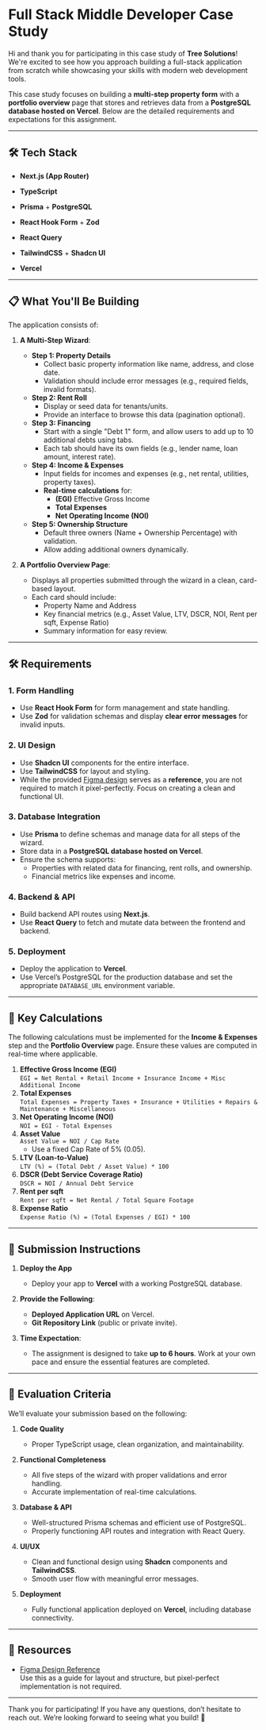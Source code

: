 # Full Stack Middle Developer Case Study

Hi and thank you for participating in this case study of **Tree Solutions**! We're excited to see how you approach building a full-stack application from scratch while showcasing your skills with modern web development tools.

This case study focuses on building a **multi-step property form** with a **portfolio overview** page that stores and retrieves data from a **PostgreSQL database hosted on Vercel**. Below are the detailed requirements and expectations for this assignment.

---

## 🛠️ Tech Stack

- **Next.js (App Router)**  

- **TypeScript**  

- **Prisma** + **PostgreSQL**  

- **React Hook Form** + **Zod**  

- **React Query**  

- **TailwindCSS** + **Shadcn UI**  

- **Vercel**  

---

## 📋 What You'll Be Building

The application consists of:

1. **A Multi-Step Wizard**:
   - **Step 1: Property Details**  
     - Collect basic property information like name, address, and close date.
     - Validation should include error messages (e.g., required fields, invalid formats).
   - **Step 2: Rent Roll**  
     - Display or seed data for tenants/units.
     - Provide an interface to browse this data (pagination optional).
   - **Step 3: Financing**  
     - Start with a single "Debt 1" form, and allow users to add up to 10 additional debts using tabs.
     - Each tab should have its own fields (e.g., lender name, loan amount, interest rate).
   - **Step 4: Income & Expenses**  
     - Input fields for incomes and expenses (e.g., net rental, utilities, property taxes).
     - **Real-time calculations** for:
       - **(EGI)** Effective Gross Income
       - **Total Expenses**
       - **Net Operating Income (NOI)**
   - **Step 5: Ownership Structure**  
     - Default three owners (Name + Ownership Percentage) with validation.
     - Allow adding additional owners dynamically.

2. **A Portfolio Overview Page**:
   - Displays all properties submitted through the wizard in a clean, card-based layout.
   - Each card should include:
     - Property Name and Address
     - Key financial metrics (e.g., Asset Value, LTV, DSCR, NOI, Rent per sqft, Expense Ratio)
     - Summary information for easy review.

---

## 🛠️ Requirements

### 1. **Form Handling**
- Use **React Hook Form** for form management and state handling.
- Use **Zod** for validation schemas and display **clear error messages** for invalid inputs.

### 2. **UI Design**
- Use **Shadcn UI** components for the entire interface.
- Use **TailwindCSS** for layout and styling.
- While the provided [Figma design](https://www.figma.com/design/ihr175BRpZX3eX7K3YhFdG/Test_Test-Tree_Solutions?node-id=1-10264&t=SzdtaG3HiD6Xt8V7-4) serves as a **reference**, you are not required to match it pixel-perfectly. Focus on creating a clean and functional UI.

### 3. **Database Integration**
- Use **Prisma** to define schemas and manage data for all steps of the wizard.
- Store data in a **PostgreSQL database hosted on Vercel**.
- Ensure the schema supports:
  - Properties with related data for financing, rent rolls, and ownership.
  - Financial metrics like expenses and income.

### 4. **Backend & API**
- Build backend API routes using **Next.js**.
- Use **React Query** to fetch and mutate data between the frontend and backend.

### 5. **Deployment**
- Deploy the application to **Vercel**.
- Use Vercel’s PostgreSQL for the production database and set the appropriate `DATABASE_URL` environment variable.

---

## 🧮 Key Calculations

The following calculations must be implemented for the **Income & Expenses** step and the **Portfolio Overview** page. Ensure these values are computed in real-time where applicable.

1. **Effective Gross Income (EGI)**  
   `EGI = Net Rental + Retail Income + Insurance Income + Misc Additional Income`
2. **Total Expenses**  
   `Total Expenses = Property Taxes + Insurance + Utilities + Repairs & Maintenance + Miscellaneous`
3. **Net Operating Income (NOI)**  
   `NOI = EGI - Total Expenses`
4. **Asset Value**  
   `Asset Value = NOI / Cap Rate`
   - Use a fixed Cap Rate of 5% (0.05).
5. **LTV (Loan-to-Value)**  
   `LTV (%) = (Total Debt / Asset Value) * 100`
6. **DSCR (Debt Service Coverage Ratio)**  
   `DSCR = NOI / Annual Debt Service`
7. **Rent per sqft**  
   `Rent per sqft = Net Rental / Total Square Footage`
8. **Expense Ratio**  
   `Expense Ratio (%) = (Total Expenses / EGI) * 100`

---

## 🚀 Submission Instructions

1. **Deploy the App**  
   - Deploy your app to **Vercel** with a working PostgreSQL database.

2. **Provide the Following**:
   - **Deployed Application URL** on Vercel.
   - **Git Repository Link** (public or private invite).

3. **Time Expectation**:  
   - The assignment is designed to take **up to 6 hours**. Work at your own pace and ensure the essential features are completed.

---

## 📝 Evaluation Criteria

We’ll evaluate your submission based on the following:

1. **Code Quality**  
   - Proper TypeScript usage, clean organization, and maintainability.

2. **Functional Completeness**  
   - All five steps of the wizard with proper validations and error handling.
   - Accurate implementation of real-time calculations.

3. **Database & API**  
   - Well-structured Prisma schemas and efficient use of PostgreSQL.
   - Properly functioning API routes and integration with React Query.

4. **UI/UX**  
   - Clean and functional design using **Shadcn** components and **TailwindCSS**.
   - Smooth user flow with meaningful error messages.

5. **Deployment**  
   - Fully functional application deployed on **Vercel**, including database connectivity.

---

## 🔗 Resources

- [Figma Design Reference](https://www.figma.com/design/ihr175BRpZX3eX7K3YhFdG/Test_Test-Tree_Solutions?node-id=1-10264&t=SzdtaG3HiD6Xt8V7-4)  
  Use this as a guide for layout and structure, but pixel-perfect implementation is not required.

---

Thank you for participating! If you have any questions, don’t hesitate to reach out. We’re looking forward to seeing what you build! 🚀
